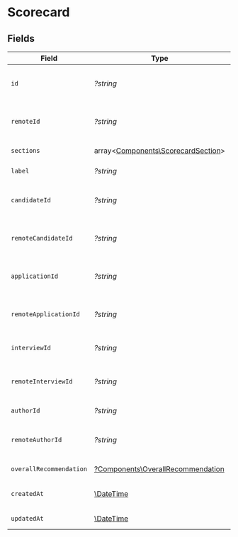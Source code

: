 # Scorecard


## Fields

| Field                                                                                 | Type                                                                                  | Required                                                                              | Description                                                                           | Example                                                                               |
| ------------------------------------------------------------------------------------- | ------------------------------------------------------------------------------------- | ------------------------------------------------------------------------------------- | ------------------------------------------------------------------------------------- | ------------------------------------------------------------------------------------- |
| `id`                                                                                  | *?string*                                                                             | :heavy_minus_sign:                                                                    | Unique identifier                                                                     | 8187e5da-dc77-475e-9949-af0f1fa4e4e3                                                  |
| `remoteId`                                                                            | *?string*                                                                             | :heavy_minus_sign:                                                                    | Provider's unique identifier                                                          | 8187e5da-dc77-475e-9949-af0f1fa4e4e3                                                  |
| `sections`                                                                            | array<[Components\ScorecardSection](../../Models/Components/ScorecardSection.md)>     | :heavy_minus_sign:                                                                    | The sections in the scorecard                                                         |                                                                                       |
| `label`                                                                               | *?string*                                                                             | :heavy_minus_sign:                                                                    | The label of the scorecard                                                            | Technical Interview                                                                   |
| `candidateId`                                                                         | *?string*                                                                             | :heavy_minus_sign:                                                                    | The candidate ID associated with the scorecard                                        | 5678-9                                                                                |
| `remoteCandidateId`                                                                   | *?string*                                                                             | :heavy_minus_sign:                                                                    | Provider's unique identifier of the candidate                                         | e3cb75bf-aa84-466e-a6c1-b8322b257a48                                                  |
| `applicationId`                                                                       | *?string*                                                                             | :heavy_minus_sign:                                                                    | The application ID associated with the scorecard                                      | 1011-12                                                                               |
| `remoteApplicationId`                                                                 | *?string*                                                                             | :heavy_minus_sign:                                                                    | Provider's unique identifier of the application                                       | e3cb75bf-aa84-466e-a6c1-b8322b257a48                                                  |
| `interviewId`                                                                         | *?string*                                                                             | :heavy_minus_sign:                                                                    | The interview ID associated with the scorecard                                        | 1314-15                                                                               |
| `remoteInterviewId`                                                                   | *?string*                                                                             | :heavy_minus_sign:                                                                    | Provider's unique identifier of the interview                                         | e3cb75bf-aa84-466e-a6c1-b8322b257a48                                                  |
| `authorId`                                                                            | *?string*                                                                             | :heavy_minus_sign:                                                                    | The author ID of the scorecard                                                        | 1617-18                                                                               |
| `remoteAuthorId`                                                                      | *?string*                                                                             | :heavy_minus_sign:                                                                    | Provider's unique identifier of the author                                            | e3cb75bf-aa84-466e-a6c1-b8322b257a48                                                  |
| `overallRecommendation`                                                               | [?Components\OverallRecommendation](../../Models/Components/OverallRecommendation.md) | :heavy_minus_sign:                                                                    | The overall recommendation                                                            | recommended                                                                           |
| `createdAt`                                                                           | [\DateTime](https://www.php.net/manual/en/class.datetime.php)                         | :heavy_minus_sign:                                                                    | The creation date of the scorecard                                                    | 2021-01-01T00:00.000Z                                                                 |
| `updatedAt`                                                                           | [\DateTime](https://www.php.net/manual/en/class.datetime.php)                         | :heavy_minus_sign:                                                                    | The update date of the scorecard                                                      | 2021-01-01T00:00.000Z                                                                 |
